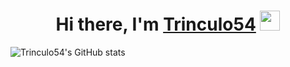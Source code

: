<h1 align="center">Hi there, I'm <a href="https://www.trinculo54.tech/" target="_blank">Trinculo54</a> <img
src="https://github.com/blackcater/blackcater/raw/main/images/Hi.gif" height="32" /></h1>

![Trinculo54's GitHub stats](https://github-readme-stats.vercel.app/api?username=Trinculo54&bg_color=30,e96443,904e95&title_color=fff&text_color=fff)

<!--START_SECTION:activity-->

<!--END_SECTION:activity-->
